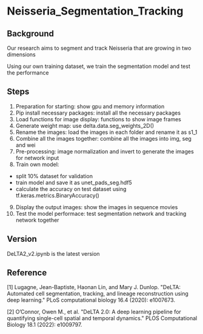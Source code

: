 # Neisseria_Segmentation_Tracking

## Background
Our research aims to segment and track Neisseria that are growing in two dimensions

Using our own training dataset, we train the segmentation model and test the performance

## Steps
1. Preparation for starting: show gpu and memory information
2. Pip install necessary packages: install all the necessary packages
3. Load functions for image display: functions to show image frames
4. Generate weight map: use delta.data.seg_weights_2D()
5. Rename the images: load the images in each folder and rename it as s1_1
6. Combine all the images together: combine all the images into img, seg and wei
7. Pre-processing: image normalization and invert to generate the images for network input
8. Train own model: 
- split 10% dataset for validation
- train model and save it as unet_pads_seg.hdf5
- calculate the accuracy on test dataset using tf.keras.metrics.BinaryAccuracy()
9. Display the output images: show the images in sequence movies
10. Test the model performace: test segmentation network and tracking network together


## Version
DeLTA2_v2.ipynb is the latest version

## Reference
[1] Lugagne, Jean-Baptiste, Haonan Lin, and Mary J. Dunlop. "DeLTA: Automated cell segmentation, tracking, and lineage reconstruction using deep learning." PLoS computational biology 16.4 (2020): e1007673.

[2] O’Connor, Owen M., et al. "DeLTA 2.0: A deep learning pipeline for quantifying single-cell spatial and temporal dynamics." PLOS Computational Biology 18.1 (2022): e1009797.
